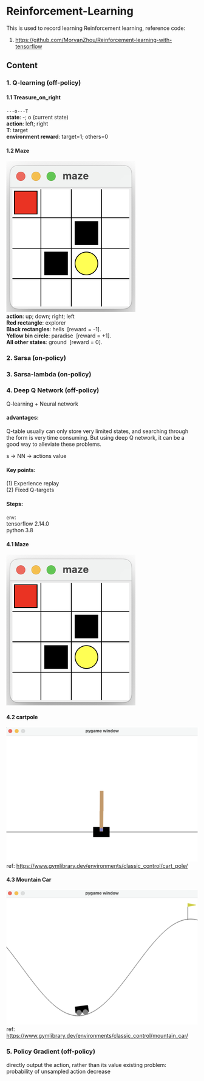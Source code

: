 # Reinforcement-Learning

This is used to record learning Reinforcement learning, reference code:
1. https://github.com/MorvanZhou/Reinforcement-learning-with-tensorflow

## Content
### 1. Q-learning  (off-policy)
#### 1.1 Treasure_on_right
`---o---T`  
**state**: -; o (current state)    
**action**: left; right  
**T**: target  
**environment reward**: target=1; others=0  
#### 1.2 Maze
![GitHub Logo](1_Q-learning/Maze/img.png)  
**action**: up; down; right; left   
**Red rectangle**: explorer  
**Black rectangles**: hells&nbsp;&nbsp;[reward = -1].      
**Yellow bin circle**: paradise&nbsp;&nbsp;[reward = +1].      
**All other states**: ground&nbsp;&nbsp;[reward = 0].  

### 2. Sarsa (on-policy)
### 3. Sarsa-lambda (on-policy)
### 4. Deep Q Network (off-policy)
Q-learning + Neural network  
#### advantages:
Q-table usually can only store very limited states, and searching through the form is very time consuming. But using deep Q network, it can be a good way to alleviate these problems.  
  
s -> NN -> actions value  
#### Key points:  
(1) Experience replay  
(2) Fixed Q-targets  
#### Steps:
`env`:   
tensorflow 2.14.0  
python 3.8  
#### 4.1 Maze
![GitHub Logo](1_Q-learning/Maze/img.png) 
#### 4.2 cartpole
![GitHub Logo](3_DQN/CartPole/img.png)   
ref: https://www.gymlibrary.dev/environments/classic_control/cart_pole/
#### 4.3 Mountain Car  
![GitHub Logo](3_DQN/MountainCar/img.png) 
ref: https://www.gymlibrary.dev/environments/classic_control/mountain_car/   
### 5. Policy Gradient (off-policy)  
directly output the action, rather than its value
existing problem:  
probability of unsampled action decrease  